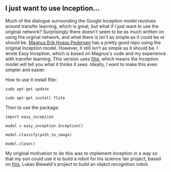 ## I just want to use Inception...

Much of the dialogue surrounding the Google Inception model revolves around transfer learning, which is great, but what if I just want to use the original network? Surprisingly there doesn't seem to be as much written on using the orginal network, and what there is isn't as simple as it could be or should be. [Magnus Erik Hvass Pedersen](https://github.com/Hvass-Labs/TensorFlow-Tutorials) has a pretty good repo using the original Inception model. However, it still isn't as simple as it should be. I wrote Easy Inception, which is based on Magnus's code and my experience with transfer learning. This version uses [flite](http://www.festvox.org/flite/), which means the Inception model will tell you what it thinks it sees. Ideally, I want to make this even simpler and easier.

How to use it install flite:

```
sudo apt-get update

sudo apt-get install flite

```

Then to use the package:

```
import easy_inception

model = easy_inception.Inception()

model.classify(path_to_image)

model.close()
```

My original motivation to do this was to implement Inception in a way so that my son could use it to build a robot for his science fair project, based on [this](https://www.oreilly.com/learning/how-to-build-a-robot-that-sees-with-100-and-tensorflow), Lukas Biewald's project to build an object recognition robot.
